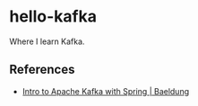 # hello-kafka

Where I learn Kafka.

## References

- [Intro to Apache Kafka with Spring | Baeldung](https://www.baeldung.com/spring-kafka)

